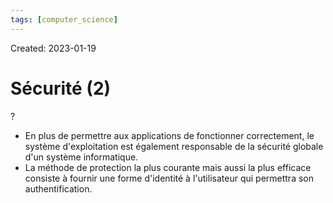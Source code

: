 ```yaml
---
tags: [computer_science] 
---
```

Created: 2023-01-19

# Sécurité (2)
?
- En plus de permettre aux applications de fonctionner correctement, le système d'exploitation est également responsable de la sécurité globale d'un système informatique.
- La méthode de protection la plus courante mais aussi la plus efficace consiste à fournir une forme d'identité à l'utilisateur qui permettra son authentification.
<!--SR:!2023-03-09,21,250-->